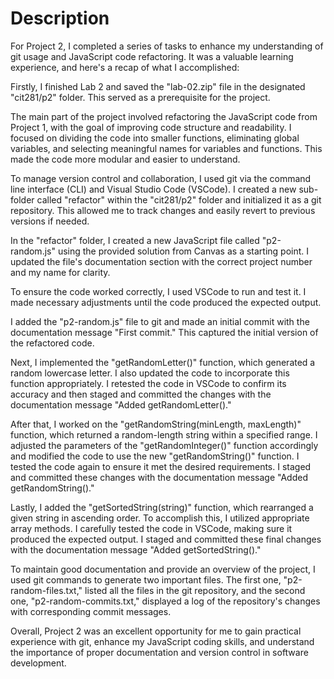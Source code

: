 # Description
For Project 2, I completed a series of tasks to enhance my understanding of git usage and JavaScript code refactoring. It was a valuable learning experience, and here's a recap of what I accomplished:

Firstly, I finished Lab 2 and saved the "lab-02.zip" file in the designated "cit281/p2" folder. This served as a prerequisite for the project.

The main part of the project involved refactoring the JavaScript code from Project 1, with the goal of improving code structure and readability. I focused on dividing the code into smaller functions, eliminating global variables, and selecting meaningful names for variables and functions. This made the code more modular and easier to understand.

To manage version control and collaboration, I used git via the command line interface (CLI) and Visual Studio Code (VSCode). I created a new sub-folder called "refactor" within the "cit281/p2" folder and initialized it as a git repository. This allowed me to track changes and easily revert to previous versions if needed.

In the "refactor" folder, I created a new JavaScript file called "p2-random.js" using the provided solution from Canvas as a starting point. I updated the file's documentation section with the correct project number and my name for clarity.

To ensure the code worked correctly, I used VSCode to run and test it. I made necessary adjustments until the code produced the expected output.

I added the "p2-random.js" file to git and made an initial commit with the documentation message "First commit." This captured the initial version of the refactored code.

Next, I implemented the "getRandomLetter()" function, which generated a random lowercase letter. I also updated the code to incorporate this function appropriately. I retested the code in VSCode to confirm its accuracy and then staged and committed the changes with the documentation message "Added getRandomLetter()."

After that, I worked on the "getRandomString(minLength, maxLength)" function, which returned a random-length string within a specified range. I adjusted the parameters of the "getRandomInteger()" function accordingly and modified the code to use the new "getRandomString()" function. I tested the code again to ensure it met the desired requirements. I staged and committed these changes with the documentation message "Added getRandomString()."

Lastly, I added the "getSortedString(string)" function, which rearranged a given string in ascending order. To accomplish this, I utilized appropriate array methods. I carefully tested the code in VSCode, making sure it produced the expected output. I staged and committed these final changes with the documentation message "Added getSortedString()."

To maintain good documentation and provide an overview of the project, I used git commands to generate two important files. The first one, "p2-random-files.txt," listed all the files in the git repository, and the second one, "p2-random-commits.txt," displayed a log of the repository's changes with corresponding commit messages.

Overall, Project 2 was an excellent opportunity for me to gain practical experience with git, enhance my JavaScript coding skills, and understand the importance of proper documentation and version control in software development.
